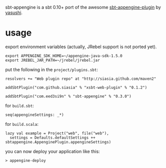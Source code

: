 sbt-appengine is a sbt 0.10+ port of the awesome [sbt-appengine-plugin][1] by [yasushi][2].

usage
=====
export environment variables (actually, JRebel support is not ported yet).

    export APPENGINE_SDK_HOME=~/appengine-java-sdk-1.5.0
    export JREBEL_JAR_PATH=~/jrebel/jrebel.jar

put the following in the `project/plugins.sbt`:

    resolvers += "Web plugin repo" at "http://siasia.github.com/maven2"
    
    addSbtPlugin("com.github.siasia" % "xsbt-web-plugin" % "0.1.2")
    
    addSbtPlugin("com.eed3si9n" % "sbt-appengine" % "0.3.0")

for `build.sbt`:

    seq(appengineSettings: _*)

for `build.scala`:

    lazy val example = Project("web", file("web"),
      settings = Defaults.defaultSettings ++ sbtappengine.AppenginePlugin.appengineSettings)

you can now deploy your application like this:

    > appengine-deploy

  [1]: https://github.com/Yasushi/sbt-appengine-plugin
  [2]: https://github.com/Yasushi
